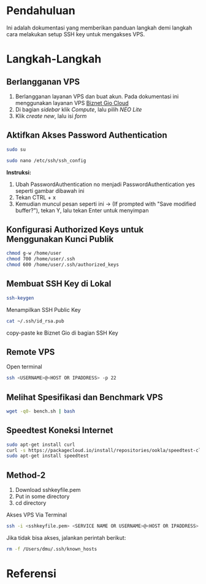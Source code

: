 # Pendahuluan

Ini adalah dokumentasi yang memberikan panduan langkah demi langkah cara melakukan setup SSH key untuk mengakses VPS.

# Langkah-Langkah

## Berlangganan VPS

1. Berlangganan layanan VPS dan buat akun. Pada dokumentasi ini menggunakan layanan VPS [Biznet Gio Cloud](https://www.biznetgio.com/)
2. Di bagian _sidebar_ klik _Compute_, lalu pilih _NEO Lite_
3. Klik _create new_, lalu isi _form_

## Aktifkan Akses Password Authentication

```bash
sudo su
```

```bash
sudo nano /etc/ssh/ssh_config
```

**Instruksi:**

1. Ubah PasswordAuthentication no menjadi PasswordAuthentication yes seperti gambar dibawah ini
2. Tekan CTRL + x
3. Kemudian muncul pesan seperti ini -> (If prompted with "Save modified buffer?"), tekan Y, lalu tekan Enter untuk menyimpan

## Konfigurasi Authorized Keys untuk Menggunakan Kunci Publik

```bash
chmod g-w /home/user
chmod 700 /home/user/.ssh
chmod 600 /home/user/.ssh/authorized_keys
```

## Membuat SSH Key di Lokal

```bash
ssh-keygen
```

Menampilkan SSH Public Key

```bash
cat ~/.ssh/id_rsa.pub
```

copy-paste ke Biznet Gio di bagian SSH Key

## Remote VPS

Open terminal

```bash
ssh <USERNAME>@<HOST OR IPADDRESS> -p 22
```

## Melihat Spesifikasi dan Benchmark VPS

```bash
wget -q0- bench.sh | bash
```

## Speedtest Koneksi Internet

```bash
sudo apt-get install curl
curl -s https://packagecloud.io/install/repositories/ookla/speedtest-cli/script.deb.sh | sudo bash
sudo apt-get install speedtest
```

## Method-2

1. Download sshkeyfile.pem
2. Put in some directory
3. cd directory

Akses VPS Via Terminal

```bash
ssh -i <sshkeyfile.pem> <SERVICE NAME OR USERNAME>@<HOST OR IPADDRESS>
```

Jika tidak bisa akses, jalankan perintah berikut:

```bash
rm -f /Users/dmu/.ssh/known_hosts
```

# Referensi
